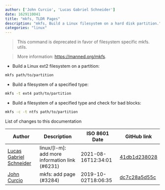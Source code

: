 ```yaml
---
author: ['John Curcio', 'Lucas Gabriel Schneider']
date: 1629110041
title: "mkfs, TLDR Pages"
description: "mkfs, Build a Linux filesystem on a hard disk partition."
categories: "linux"
---
```

> This command is deprecated in favor of filesystem specific mkfs.<type> utils.

> More information: <https://manned.org/mkfs>.

- Build a Linux ext2 filesystem on a partition:

```bash
mkfs path/to/partition
```

- Build a filesystem of a specified type:

```bash
mkfs -t ext4 path/to/partition
```

- Build a filesystem of a specified type and check for bad blocks:

```bash
mkfs -c -t ntfs path/to/partition
```
List of changes to this documentation


Author | Description | ISO 8601 Date | GitHub link
------|-----|-----|-----
[Lucas Gabriel Schneider](mailto:casdpa@gmail.com) | linux/[l-m]: add more information link (#6231) | 2021-08-16T12:34:01 | [41db1d238028](https://github.com/tldr-pages/tldr/commit/41db1d2380286234a89aaa2131d8e1d1c531b850)
[John Curcio](mailto:john@curcio.dev) | mkfs: add page (#3284) | 2019-10-02T18:06:35 | [dc7c28a5d55c](https://github.com/tldr-pages/tldr/commit/dc7c28a5d55c74c0d3b97591d89d6e3510fab8a2)

